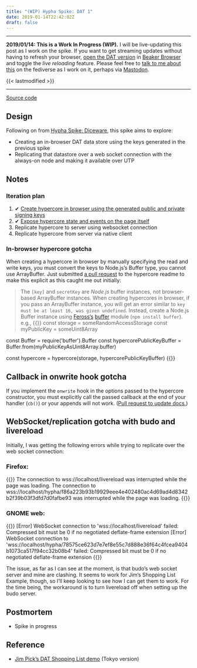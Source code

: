 ```yaml
---
title: "(WIP) Hypha Spike: DAT 1"
date: 2019-01-14T22:42:02Z
draft: false
---
```


---
__2019/01/14: This is a Work In Progress (WIP).__ I will be live-updating this post as I work on the spike. If you want to get streaming updates without having to refresh your browser, [open the DAT version](dat://ar.al/2019/01/15/hypha-spike-dat-1/) in [Beaker Browser](https://beakerbrowser.com/) and toggle the _live reloading_ feature. Please feel free to [talk to me about this](https://mastodon.ar.al/@aral) on the fediverse as I work on it, perhaps via [Mastodon](https://joinmastodon.org).

{{< lastmodified >}}

---

[Source code](https://source.ind.ie/hypha/spikes/dat-1)

## Design

Following on from [Hypha Spike: Diceware](../../15/hypha-spike-diceware), this spike aims to explore:

  * Creating an in-browser DAT data store using the keys generated in the previous spike
  * Replicating that datastore over a web socket connection with the always-on node and making it available over UTP

## Notes

### Iteration plan

  1. ✔ [Create hypercore in browser using the generated public and private signing keys](https://source.ind.ie/hypha/spikes/dat-1/tags/create-hypercore)
  2. ✔ [Expose hypercore state and events on the page itself](https://source.ind.ie/hypha/spikes/dat-1/tags/expose-hypercore-state-on-page)
  3. Replicate hypercore to server using websocket connection
  4. Replicate hypercore from server via native client

### In-browser hypercore gotcha

When creating a hypercore in browser by manually specifying the read and write keys, you must convert the keys to Node.js’s Buffer type, you cannot use ArrayBuffer. Just submitted [a pull request](https://github.com/mafintosh/hypercore/pull/189) to the hypercore readme to make this explicit as this caught me out initially:

> The `[key]` and `secretKey` are _Node.js_ buffer instances, not browser-based ArrayBuffer instances. When creating hypercores in browser, if you pass an ArrayBuffer instance, you will get an error similar to `key must be at least 16, was given undefined`. Instead, create a Node.js Buffer instance using [Feross‘s](https://github.com/feross) [buffer](https://github.com/feross/buffer) module (`npm install buffer`). e.g.,
> {{<highlight javascript>}}
const storage = someRandomAccessStorage
const myPublicKey = someUint8Array

const Buffer = require('buffer').Buffer
const hypercorePublicKeyBuffer = Buffer.from(myPublicKeyAsUint8Array.buffer)

const hypercore = hypercore(storage, hypercorePublicKeyBuffer)
{{</highlight>}}

## Callback in onwrite hook gotcha

If you implement the `onwrite` hook in the options passed to the hypercore constructor, you must explicitly call the passed callback at the end of your handler (`cb()`) or your appends will not work. ([Pull request to update docs.](https://github.com/mafintosh/hypercore/pull/190))

## WebSocket/replication gotcha with budo and livereload

Initially, I was getting the following errors while trying to replicate over the web socket connection:

### Firefox:
{{<highlight bash>}}
The connection to wss://localhost/livereload was interrupted while the page was loading.
The connection to wss://localhost/hypha/f86a223b93b19929eee4e402480ac4d69ad4d8342b2f39b03f3dfd7d0fafbe93 was interrupted while the page was loading.
{{</highlight>}}

### GNOME web:
{{<highlight bash>}}
[Error] WebSocket connection to 'wss://localhost/livereload' failed: Compressed bit must be 0 if no negotiated deflate-frame extension
[Error] WebSocket connection to 'wss://localhost/hypha/78575ce623d7e7ef8e55c7d888e36f64c4fcea9404b1073ca517f94cc32b08b4' failed: Compressed bit must be 0 if no negotiated deflate-frame extension
{{</highlight>}}

The issue, as far as I can see at the moment, is that budo’s web socket server and mine are clashing. It seems to work for Jim’s Shopping List Example, though, so I’ll keep looking to see how I can get them to work. For the time being, the workaround is to turn livereload off when setting up the budo server.

## Postmortem

  * Spike in progress

## Reference

  * [Jim Pick’s DAT Shopping List demo](https://github.com/jimpick/dat-shopping-list-tokyo) (Tokyo version)
